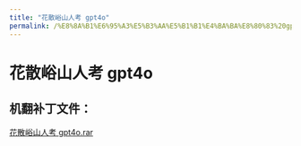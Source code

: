 ```yaml
---
title: "花散峪山人考 gpt4o"
permalink: /%E8%8A%B1%E6%95%A3%E5%B3%AA%E5%B1%B1%E4%BA%BA%E8%80%83%20gpt4o
---
```



# 花散峪山人考 gpt4o

## 机翻补丁文件：

[花散峪山人考 gpt4o.rar](https://github.com/jyxjyx1234/jyxjyx1234.github.io/blob/main/resources/%E8%8A%B1%E6%95%A3%E5%B3%AA%E5%B1%B1%E4%BA%BA%E8%80%83%20gpt4o.rar)

 


